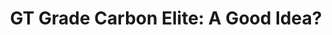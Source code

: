 ---
layout: community
category: community
title: "GT Grade Carbon Elite: A Good Idea?"
description: "This bike GT Grade carbon elite it would be my first carbon bike, is it a good idea? I feel like i'm getting a alot of mixed information on its durability from googling it."
isTopLevel: false
isSingleLevel: false
isArticle: false
datePublished: 2022-08-09 09:31:00 +0300
dateModified: 2022-08-09 09:31:00 +0300
published: false
---